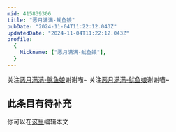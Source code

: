```yaml
---
mid: 415839306
title: "恶月满满-鱿鱼娘"
pubDate: "2024-11-04T11:22:12.043Z"
updatedDate: "2024-11-04T11:22:12.043Z"
profile:
  {
    Nickname: ["恶月满满-鱿鱼娘"],
  }
---
```


关注[恶月满满-鱿鱼娘](https://space.bilibili.com/415839306)谢谢喵~ 关注[恶月满满-鱿鱼娘](https://space.bilibili.com/415839306)谢谢喵~

## 此条目有待补充
你可以在[这里](https://github.com/Yuhanawa/VTuber.ICU/edit/master/src/content/v/恶月满满-鱿鱼娘/index.md)编辑本文
